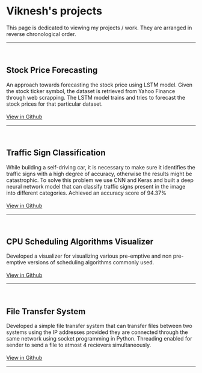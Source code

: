 # Viknesh's projects

This page is dedicated to viewing my projects / work. They are arranged in reverse chronological order.

***

<br>

## Stock Price Forecasting
An approach towards forecasting the stock price using LSTM model. Given the stock ticker symbol, the dataset is retrieved from Yahoo Finance through web scrapping. The LSTM model trains and tries to forecast the stock prices for that particular dataset. <br><br>
<a href="https://github.com/Viknesh-Rajaramon/Stock-Price-Forecasting" target="_blank">View in Github</a> <br>


***

<br>

## Traffic Sign Classification
While building a self-driving car, it is necessary to make sure it identifies the traffic signs with a high degree of accuracy, otherwise the results might be catastrophic. To solve this problem we use CNN and Keras and built a deep neural network model that can classify traffic signs present in the image into different categories. Achieved an accuracy score of 94.37% <br> <br> 
<a href="https://github.com/Viknesh-Rajaramon/Traffic-Sign-Classification" target="_blank">View in Github</a> <br>


***

<br>

## CPU Scheduling Algorithms Visualizer
Developed a visualizer for visualizing various pre-emptive and non pre-emptive versions of scheduling algorithms commonly used. <br> <br>
<a href="[https://github.com/Viknesh-Rajaramon/Scheduling-Algorithms-Visualiser](https://github.com/Viknesh-Rajaramon/CPU-Scheduling-Algorithms-Visualiser)" target="_blank">View in Github</a> <br>

***

<br>

## File Transfer System
Developed a simple file transfer system that can transfer files between two systems using the IP addresses provided they are connected through the same network using socket programming in Python. Threading enabled for sender to send a file to atmost 4 recievers simultaneously. <br> <br>
<a href="https://github.com/Viknesh-Rajaramon/File-Transfer-System" target="_blank">View in Github</a> <br>

***
